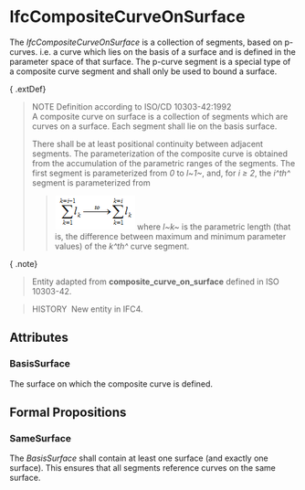 # IfcCompositeCurveOnSurface

The _IfcCompositeCurveOnSurface_ is a collection of segments, based on p-curves. i.e. a curve which lies on the basis of a surface and is defined in the parameter space of that surface. The p-curve segment is a special type of a composite curve segment and shall only be used to bound a surface.

{ .extDef}
> NOTE Definition according to ISO/CD 10303-42:1992  
> A composite curve on surface is a collection of segments which are curves on a surface. Each segment shall lie on the basis surface.
> 
> There shall be at least positional continuity between adjacent segments. The parameterization of the composite curve is obtained from the accumulation of the parametric ranges of the segments. The first segment is parameterized from _0_ to _l~1~_, and, for _i &ge; 2_, the _i^th^_ segment is parameterized from
> 
>> ![formula](../../../../figures/ifccompositecurveonsurface-math1.gif)
> where _l~k~_ is the parametric length (that is, the difference between maximum and minimum parameter values) of the _k^th^_ curve segment.
> 


{ .note}
> Entity adapted from **composite_curve_on_surface** defined in ISO 10303-42.

> HISTORY&nbsp; New entity in IFC4.

## Attributes

### BasisSurface
The surface on which the composite curve is defined.

## Formal Propositions

### SameSurface
The _BasisSurface_ shall contain at least one surface (and exactly one surface). This ensures that all segments reference curves on the same surface.

